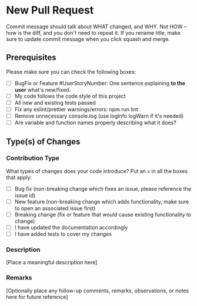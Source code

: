 # New Pull Request

Commit message should talk about WHAT changed, and WHY. Not HOW – how is the diff, and you don't need to repeat it. If you rename title, make sure to update commit message when you click squash and merge.

## Prerequisites

Please make sure you can check the following boxes:

-   [ ] BugFix or Feature #UserStoryNumber: One sentence explaining **to the user** what's new/fixed.
-   [ ] My code follows the code style of this project
-   [ ] All new and existing tests passed
-   [ ] Fix any eslint/prettier warnings/errors: npm run lint
-   [ ] Remove unnecessary console.log (use logInfo logWarn if it's needed)
-   [ ] Are variable and function names properly describing what it does?

## Type(s) of Changes

### Contribution Type

What types of changes does your code introduce? Put an `x` in all the boxes that apply:

-   [ ] Bug fix (non-breaking change which fixes an issue, please reference the issue id)
-   [ ] New feature (non-breaking change which adds functionality, make sure to open an associated issue first)
-   [ ] Breaking change (fix or feature that would cause existing functionality to change)
-   [ ] I have updated the documentation accordingly
-   [ ] I have added tests to cover my changes

### Description

[Place a meaningful description here]

### Remarks

[Optionally place any follow-up comments, remarks, observations, or notes here for future reference]
